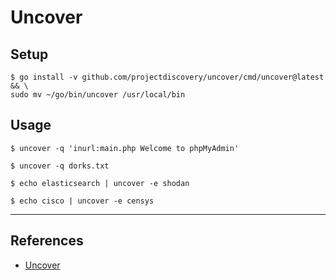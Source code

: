 # Uncover

## Setup

```
$ go install -v github.com/projectdiscovery/uncover/cmd/uncover@latest && \
sudo mv ~/go/bin/uncover /usr/local/bin
```

## Usage

```
$ uncover -q 'inurl:main.php Welcome to phpMyAdmin'

$ uncover -q dorks.txt

$ echo elasticsearch | uncover -e shodan

$ echo cisco | uncover -e censys
```

---
## References

- [Uncover](https://github.com/projectdiscovery/uncover)